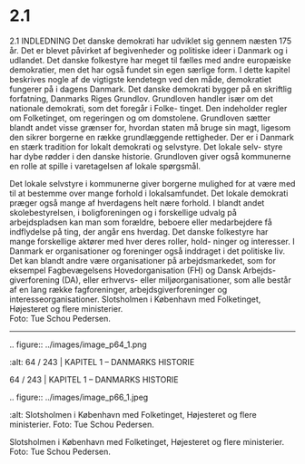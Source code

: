 # 2.1

2.1 
INDLEDNING
Det danske demokrati har udviklet sig gennem næsten 175 år. Det er blevet 
påvirket af begivenheder og politiske ideer i Danmark og i udlandet. Det danske 
folkestyre har meget til fælles med andre europæiske demokratier, men det har 
også fundet sin egen særlige form. I dette kapitel beskrives nogle af de vigtigste 
kendetegn ved den måde, demokratiet fungerer på i dagens Danmark.
Det danske demokrati bygger på en skriftlig forfatning, Danmarks Riges Grundlov. 
Grundloven handler især om det nationale demokrati, som det foregår i Folke-
tinget. Den indeholder regler om Folketinget, om regeringen og om domstolene. 
Grundloven sætter blandt andet visse grænser for, hvordan staten må bruge sin 
magt, ligesom den sikrer borgerne en række grundlæggende rettigheder. Der er 
i Danmark en stærk tradition for lokalt demokrati og selvstyre. Det lokale selv-
styre har dybe rødder i den danske historie. Grundloven giver også kommunerne 
en rolle at spille i varetagelsen af lokale spørgsmål.
 
 Det lokale selvstyre i kommunerne giver borgerne mulighed for at være med til 
at bestemme over mange forhold i lokalsamfundet. Det lokale demokrati præger 
også mange af hverdagens helt nære forhold. I blandt andet skolebestyrelsen, i 
boligforeningen og i forskellige udvalg på arbejdspladsen kan man som forældre, 
beboere	eller	medarbejdere	få	indflydelse	på	ting,	der	angår	ens	hverdag.
Det danske folkestyre har mange forskellige aktører med hver deres roller, hold- 
ninger og interesser. I Danmark er organisationer og foreninger også inddraget 
i det politiske liv. Det kan blandt andre være organisationer på arbejdsmarkedet, 
som for eksempel Fagbevægelsens Hovedorganisation (FH) og Dansk Arbejds- 
giverforening (DA), eller erhvervs- eller miljøorganisationer, som alle består af 
en lang række fagforeninger, arbejdsgiverforeninger og interesseorganisationer.
Slotsholmen	i	København	med	Folketinget,	Højesteret	og	flere	ministerier.	 
Foto: Tue Schou Pedersen.
 
 ---

<!-- Figures extracted from nearby pages -->

.. figure:: ../images/image_p64_1.png

   :alt: 64 / 243    |    KAPITEL 1 – DANMARKS HISTORIE

   64 / 243    |    KAPITEL 1 – DANMARKS HISTORIE

.. figure:: ../images/image_p66_1.jpeg

   :alt: Slotsholmen	i	København	med	Folketinget,	Højesteret	og	flere	ministerier.	 Foto: Tue Schou Pedersen.

   Slotsholmen	i	København	med	Folketinget,	Højesteret	og	flere	ministerier.	 Foto: Tue Schou Pedersen.
